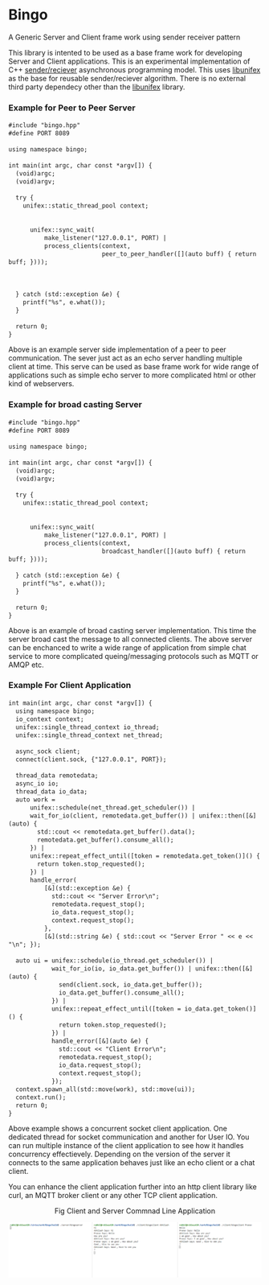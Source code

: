 # Bingo
A Generic Server and Client frame work  using sender receiver pattern

This library is intented to be used as a base frame work for developing Server and Client applications. This is an experimental implementation of C++ [sender/reciever](https://www.open-std.org/jtc1/sc22/wg21/docs/papers/2020/p0443r14.html) asynchronous programming model. This uses [libunifex](https://github.com/facebookexperimental/libunifex/blob/main/doc/overview.md) as the base for reusable sender/reciever algorithm. There is no external third party dependecy other than the [libunifex](https://github.com/facebookexperimental/libunifex/blob/main/doc/overview.md) library. 

### Example for Peer to Peer Server
```
#include "bingo.hpp"
#define PORT 8089

using namespace bingo;

int main(int argc, char const *argv[]) {
  (void)argc;
  (void)argv;
  
  try {
    unifex::static_thread_pool context;

 
      unifex::sync_wait(
          make_listener("127.0.0.1", PORT) |
          process_clients(context,
                          peer_to_peer_handler([](auto buff) { return buff; })));
    

   
  } catch (std::exception &e) {
    printf("%s", e.what());
  }

  return 0;
}
```
Above is an example server side implementation of a peer to peer communication. The sever just act as an echo server handling multiple client at time. This serve can be used as base frame work for wide range of applications such as simple echo server to more complicated html or other kind of webservers.

### Example for broad casting Server
```
#include "bingo.hpp"
#define PORT 8089

using namespace bingo;

int main(int argc, char const *argv[]) {
  (void)argc;
  (void)argv;
  
  try {
    unifex::static_thread_pool context;

 
      unifex::sync_wait(
          make_listener("127.0.0.1", PORT) |
          process_clients(context,
                          broadcast_handler([](auto buff) { return buff; })));
                 
  } catch (std::exception &e) {
    printf("%s", e.what());
  }

  return 0;
}
```
Above is an example of broad casting server implementation. This time the server broad cast the message to all connected clients. The above server can be enchanced to write a wide range of application from simple chat service to more complicated queing/messaging protocols such as MQTT or AMQP etc.

### Example For Client Application

```
int main(int argc, char const *argv[]) {
  using namespace bingo;
  io_context context;
  unifex::single_thread_context io_thread;
  unifex::single_thread_context net_thread;

  async_sock client;
  connect(client.sock, {"127.0.0.1", PORT});

  thread_data remotedata;
  async_io io;
  thread_data io_data;
  auto work =
      unifex::schedule(net_thread.get_scheduler()) |
      wait_for_io(client, remotedata.get_buffer()) | unifex::then([&](auto) {
        std::cout << remotedata.get_buffer().data();
        remotedata.get_buffer().consume_all();
      }) |
      unifex::repeat_effect_until([token = remotedata.get_token()]() {
        return token.stop_requested();
      }) |
      handle_error(
          [&](std::exception &e) {
            std::cout << "Server Error\n";
            remotedata.request_stop();
            io_data.request_stop();
            context.request_stop();
          },
          [&](std::string &e) { std::cout << "Server Error " << e << "\n"; });

  auto ui = unifex::schedule(io_thread.get_scheduler()) |
            wait_for_io(io, io_data.get_buffer()) | unifex::then([&](auto) {
              send(client.sock, io_data.get_buffer());
              io_data.get_buffer().consume_all();
            }) |
            unifex::repeat_effect_until([token = io_data.get_token()]() {
              return token.stop_requested();
            }) |
            handle_error([&](auto &e) {
              std::cout << "Client Error\n";
              remotedata.request_stop();
              io_data.request_stop();
              context.request_stop();
            });
  context.spawn_all(std::move(work), std::move(ui));
  context.run();
  return 0;
}
```

Above example shows a concurrent socket client application. One dedicated thread for socket communication and another for User IO. You can run multiple instance of the client application to see how it handles concurrency effectievely. Depending on the version of the server it connects to the same application behaves just like an echo client or a chat client. 

You can enhance the client application further into an http client library like curl, an MQTT broker client or any other TCP client application.


<center> Fig Client and Server Commnad Line Application </center>

![Chat](/docs/images/example1.PNG)

